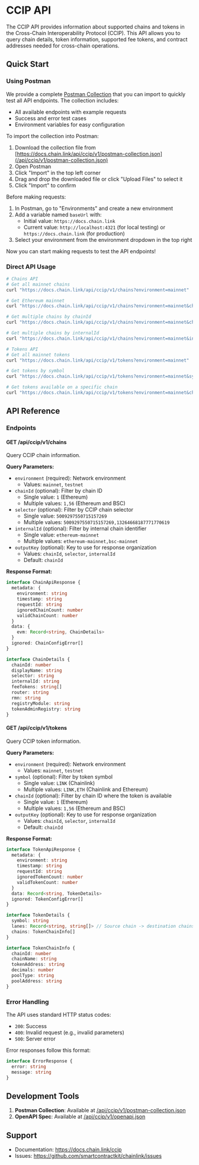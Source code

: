 # CCIP API

The CCIP API provides information about supported chains and tokens in the Cross-Chain Interoperability Protocol (CCIP). This API allows you to query chain details, token information, supported fee tokens, and contract addresses needed for cross-chain operations.

## Quick Start

### Using Postman

We provide a complete [Postman Collection](/api/ccip/v1/postman-collection.json) that you can import to quickly test all API endpoints. The collection includes:

- All available endpoints with example requests
- Success and error test cases
- Environment variables for easy configuration

To import the collection into Postman:

1. Download the collection file from [https://docs.chain.link/api/ccip/v1/postman-collection.json](/api/ccip/v1/postman-collection.json)
2. Open Postman
3. Click "Import" in the top left corner
4. Drag and drop the downloaded file or click "Upload Files" to select it
5. Click "Import" to confirm

Before making requests:

1. In Postman, go to "Environments" and create a new environment
2. Add a variable named `baseUrl` with:
   - Initial value: `https://docs.chain.link`
   - Current value: `http://localhost:4321` (for local testing) or `https://docs.chain.link` (for production)
3. Select your environment from the environment dropdown in the top right

Now you can start making requests to test the API endpoints!

### Direct API Usage

```bash
# Chains API
# Get all mainnet chains
curl "https://docs.chain.link/api/ccip/v1/chains?environment=mainnet"

# Get Ethereum mainnet
curl "https://docs.chain.link/api/ccip/v1/chains?environment=mainnet&chainId=1"

# Get multiple chains by chainId
curl "https://docs.chain.link/api/ccip/v1/chains?environment=mainnet&chainId=1,56"

# Get multiple chains by internalId
curl "https://docs.chain.link/api/ccip/v1/chains?environment=mainnet&internalId=ethereum-mainnet,bsc-mainnet"

# Tokens API
# Get all mainnet tokens
curl "https://docs.chain.link/api/ccip/v1/tokens?environment=mainnet"

# Get tokens by symbol
curl "https://docs.chain.link/api/ccip/v1/tokens?environment=mainnet&symbol=LINK"

# Get tokens available on a specific chain
curl "https://docs.chain.link/api/ccip/v1/tokens?environment=mainnet&chainId=1"
```

## API Reference

### Endpoints

#### GET /api/ccip/v1/chains

Query CCIP chain information.

**Query Parameters:**

- `environment` (required): Network environment
  - Values: `mainnet`, `testnet`
- `chainId` (optional): Filter by chain ID
  - Single value: `1` (Ethereum)
  - Multiple values: `1,56` (Ethereum and BSC)
- `selector` (optional): Filter by CCIP chain selector
  - Single value: `5009297550715157269`
  - Multiple values: `5009297550715157269,13264668187771770619`
- `internalId` (optional): Filter by internal chain identifier
  - Single value: `ethereum-mainnet`
  - Multiple values: `ethereum-mainnet,bsc-mainnet`
- `outputKey` (optional): Key to use for response organization
  - Values: `chainId`, `selector`, `internalId`
  - Default: `chainId`

**Response Format:**

```typescript
interface ChainApiResponse {
  metadata: {
    environment: string
    timestamp: string
    requestId: string
    ignoredChainCount: number
    validChainCount: number
  }
  data: {
    evm: Record<string, ChainDetails>
  }
  ignored: ChainConfigError[]
}

interface ChainDetails {
  chainId: number
  displayName: string
  selector: string
  internalId: string
  feeTokens: string[]
  router: string
  rmn: string
  registryModule: string
  tokenAdminRegistry: string
}
```

#### GET /api/ccip/v1/tokens

Query CCIP token information.

**Query Parameters:**

- `environment` (required): Network environment
  - Values: `mainnet`, `testnet`
- `symbol` (optional): Filter by token symbol
  - Single value: `LINK` (Chainlink)
  - Multiple values: `LINK,ETH` (Chainlink and Ethereum)
- `chainId` (optional): Filter by chain ID where the token is available
  - Single value: `1` (Ethereum)
  - Multiple values: `1,56` (Ethereum and BSC)
- `outputKey` (optional): Key to use for response organization
  - Values: `chainId`, `selector`, `internalId`
  - Default: `chainId`

**Response Format:**

```typescript
interface TokenApiResponse {
  metadata: {
    environment: string
    timestamp: string
    requestId: string
    ignoredTokenCount: number
    validTokenCount: number
  }
  data: Record<string, TokenDetails>
  ignored: TokenConfigError[]
}

interface TokenDetails {
  symbol: string
  lanes: Record<string, string[]> // Source chain -> destination chains
  chains: TokenChainInfo[]
}

interface TokenChainInfo {
  chainId: number
  chainName: string
  tokenAddress: string
  decimals: number
  poolType: string
  poolAddress: string
}
```

### Error Handling

The API uses standard HTTP status codes:

- `200`: Success
- `400`: Invalid request (e.g., invalid parameters)
- `500`: Server error

Error responses follow this format:

```typescript
interface ErrorResponse {
  error: string
  message: string
}
```

## Development Tools

1. **Postman Collection**: Available at [/api/ccip/v1/postman-collection.json](/api/ccip/v1/postman-collection.json)
2. **OpenAPI Spec**: Available at [/api/ccip/v1/openapi.json](/api/ccip/v1/openapi.json)

## Support

- Documentation: https://docs.chain.link/ccip
- Issues: https://github.com/smartcontractkit/chainlink/issues
